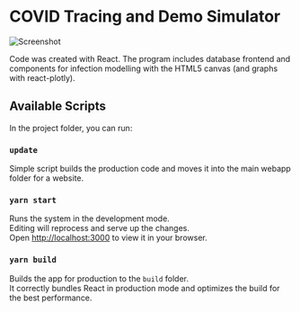 # COVID Tracing and Demo Simulator
![Screenshot](https://github.com/lukeczapla/react-frontend/blob/master/snapshot.png?raw=true)

Code was created with React.
The program includes database frontend and components for infection modelling with the HTML5 canvas (and graphs with react-plotly).
## Available Scripts

In the project folder, you can run:

### `update`

Simple script builds the production code and moves it into the main webapp folder for a website.

### `yarn start`

Runs the system in the development mode.\
Editing will reprocess and serve up the changes.\
Open [http://localhost:3000](http://localhost:3000) to view it in your browser.

### `yarn build`

Builds the app for production to the `build` folder.\
It correctly bundles React in production mode and optimizes the build for the best performance.

